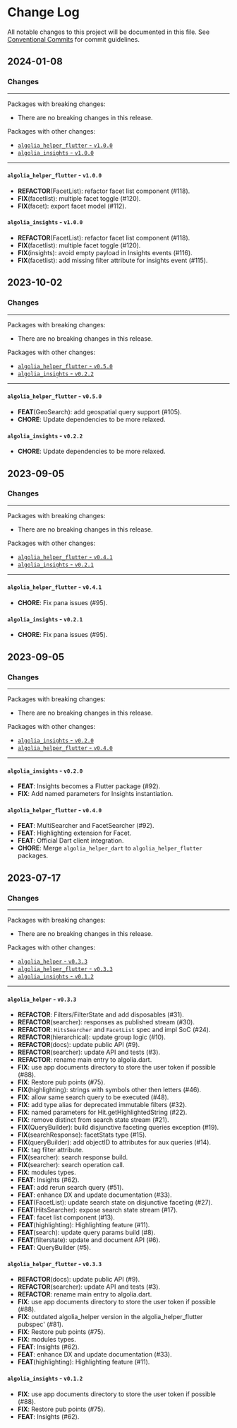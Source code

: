 # Change Log

All notable changes to this project will be documented in this file.
See [Conventional Commits](https://conventionalcommits.org) for commit guidelines.

## 2024-01-08

### Changes

---

Packages with breaking changes:

 - There are no breaking changes in this release.

Packages with other changes:

 - [`algolia_helper_flutter` - `v1.0.0`](#algolia_helper_flutter---v100)
 - [`algolia_insights` - `v1.0.0`](#algolia_insights---v100)

---

#### `algolia_helper_flutter` - `v1.0.0`

 - **REFACTOR**(FacetList): refactor facet list component (#118).
 - **FIX**(facetlist): multiple facet toggle (#120).
 - **FIX**(facet): export facet model (#112).

#### `algolia_insights` - `v1.0.0`

 - **REFACTOR**(FacetList): refactor facet list component (#118).
 - **FIX**(facetlist): multiple facet toggle (#120).
 - **FIX**(insights): avoid empty payload in Insights events (#116).
 - **FIX**(facetlist): add missing filter attribute for insights event (#115).


## 2023-10-02

### Changes

---

Packages with breaking changes:

 - There are no breaking changes in this release.

Packages with other changes:

 - [`algolia_helper_flutter` - `v0.5.0`](#algolia_helper_flutter---v050)
 - [`algolia_insights` - `v0.2.2`](#algolia_insights---v022)

---

#### `algolia_helper_flutter` - `v0.5.0`

 - **FEAT**(GeoSearch): add geospatial query support (#105).
 - **CHORE**: Update dependencies to be more relaxed.

#### `algolia_insights` - `v0.2.2`

 - **CHORE**: Update dependencies to be more relaxed.


## 2023-09-05

### Changes

---

Packages with breaking changes:

 - There are no breaking changes in this release.

Packages with other changes:

 - [`algolia_helper_flutter` - `v0.4.1`](#algolia_helper_flutter---v041)
 - [`algolia_insights` - `v0.2.1`](#algolia_insights---v021)

---

#### `algolia_helper_flutter` - `v0.4.1`

 - **CHORE**: Fix pana issues (#95).

#### `algolia_insights` - `v0.2.1`

 - **CHORE**: Fix pana issues (#95).


## 2023-09-05

### Changes

---

Packages with breaking changes:

 - There are no breaking changes in this release.

Packages with other changes:

 - [`algolia_insights` - `v0.2.0`](#algolia_insights---v020)
 - [`algolia_helper_flutter` - `v0.4.0`](#algolia_helper_flutter---v040)

---

#### `algolia_insights` - `v0.2.0`

 - **FEAT**: Insights becomes a Flutter package (#92).
 - **FIX**: Add named parameters for Insights instantiation.

#### `algolia_helper_flutter` - `v0.4.0`

 - **FEAT**: MultiSearcher and FacetSearcher (#92).
 - **FEAT**: Highlighting extension for Facet.
 - **FEAT**: Official Dart client integration.
 - **CHORE**: Merge `algolia_helper_dart` to `algolia_helper_flutter` packages.

## 2023-07-17

### Changes

---

Packages with breaking changes:

 - There are no breaking changes in this release.

Packages with other changes:

 - [`algolia_helper` - `v0.3.3`](#algolia_helper---v033)
 - [`algolia_helper_flutter` - `v0.3.3`](#algolia_helper_flutter---v033)
 - [`algolia_insights` - `v0.1.2`](#algolia_insights---v012)

---

#### `algolia_helper` - `v0.3.3`

 - **REFACTOR**: Filters/FilterState and add disposables (#31).
 - **REFACTOR**(searcher): responses as published stream (#30).
 - **REFACTOR**: `HitsSearcher` and `FacetList` spec and impl SoC (#24).
 - **REFACTOR**(hierarchical): update group logic (#10).
 - **REFACTOR**(docs): update public API (#9).
 - **REFACTOR**(searcher): update API and tests (#3).
 - **REFACTOR**: rename main entry to algolia.dart.
 - **FIX**: use app documents directory to store the user token if possible (#88).
 - **FIX**: Restore pub points (#75).
 - **FIX**(highlighting): strings with symbols other then letters (#46).
 - **FIX**: allow same search query to be executed (#48).
 - **FIX**: add type alias for deprecated immutable filters (#32).
 - **FIX**: named parameters for Hit.getHighlightedString (#22).
 - **FIX**: remove distinct from search state stream (#21).
 - **FIX**(QueryBuilder): build disjunctive faceting queries exception (#19).
 - **FIX**(searchResponse): facetStats type (#15).
 - **FIX**(queryBuilder): add objectID to attributes for aux queries (#14).
 - **FIX**: tag filter attribute.
 - **FIX**(searcher): search response build.
 - **FIX**(searcher): search operation call.
 - **FIX**: modules types.
 - **FEAT**: Insights (#62).
 - **FEAT**: add rerun search query (#51).
 - **FEAT**: enhance DX and update documentation  (#33).
 - **FEAT**(FacetList): update search state on disjunctive faceting  (#27).
 - **FEAT**(HitsSearcher): expose search state stream (#17).
 - **FEAT**: facet list component (#13).
 - **FEAT**(highlighting): Highlighting feature (#11).
 - **FEAT**(search): update query params build (#8).
 - **FEAT**(filterstate): update and document API (#6).
 - **FEAT**: QueryBuilder (#5).

#### `algolia_helper_flutter` - `v0.3.3`

 - **REFACTOR**(docs): update public API (#9).
 - **REFACTOR**(searcher): update API and tests (#3).
 - **REFACTOR**: rename main entry to algolia.dart.
 - **FIX**: use app documents directory to store the user token if possible (#88).
 - **FIX**: outdated algolia_helper version in the algolia_helper_flutter pubspec' (#81).
 - **FIX**: Restore pub points (#75).
 - **FIX**: modules types.
 - **FEAT**: Insights (#62).
 - **FEAT**: enhance DX and update documentation  (#33).
 - **FEAT**(highlighting): Highlighting feature (#11).

#### `algolia_insights` - `v0.1.2`

 - **FIX**: use app documents directory to store the user token if possible (#88).
 - **FIX**: Restore pub points (#75).
 - **FEAT**: Insights (#62).


